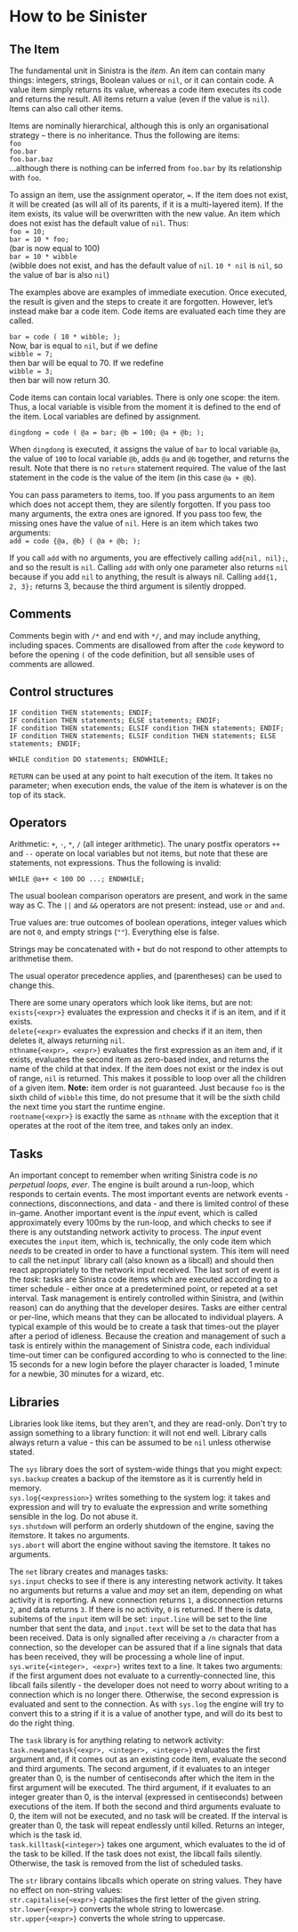 # How to be Sinister #

## The Item ##

The fundamental unit in Sinistra is the *item*.  An item can contain many things: integers, strings, Boolean values or `nil`, or it can contain code.  A value item simply returns its value, whereas a code item executes its code and returns the result.  All items return a value (even if the value is `nil`).  Items can also call other items.

Items are nominally hierarchical, although this is only an organisational strategy – there is no inheritance.  Thus the following are items:  
`foo`  
`foo.bar`  
`foo.bar.baz`  
…although there is nothing can be inferred from `foo.bar` by its relationship with `foo`.

To assign an item, use the assignment operator, `=`.  If the item does not exist, it will be created (as will all of its parents, if it is a multi-layered item).  If the item exists, its value will be overwritten with the new value.  An item which does not exist has the default value of `nil`.  Thus:  
`foo = 10;`  
`bar = 10 * foo;`  
(bar is now equal to 100)  
`bar = 10 * wibble`  
(wibble does not exist, and has the default value of `nil`.  `10 * nil` is `nil`, so the value of bar is also `nil`)

The examples above are examples of immediate execution.  Once executed, the result is given and the steps to create it are forgotten.  However, let’s instead make bar a code item.  Code items are evaluated each time they are called.

`bar = code ( 10 * wibble; );`  
Now, bar is equal to `nil`, but if we define  
`wibble = 7;`  
then bar will be equal to 70.  If we redefine  
`wibble = 3;`  
then bar will now return 30.

Code items can contain local variables.  There is only one scope: the item.  Thus, a local variable is visible from the moment it is defined to the end of the item.  Local variables are defined by assignment.

`dingdong = code ( @a = bar; @b = 100; @a + @b; );`

When `dingdong` is executed, it assigns the value of `bar` to local variable `@a`, the value of `100` to local variable `@b`, adds `@a` and `@b` together, and returns the result.  Note that there is no `return` statement required.  The value of the last statement in the code is the value of the item (in this case `@a + @b`).

You can pass parameters to items, too.  If you pass arguments to an item which does not accept them, they are silently forgotten.  If you pass too many arguments, the extra ones are ignored.  If you pass too few, the missing ones have the value of `nil`.  Here is an item which takes two arguments:  
`add = code {@a, @b} ( @a + @b; );`

If you call `add` with no arguments, you are effectively calling `add{nil, nil};`, and so the result is `nil`.  Calling `add` with only one parameter also returns `nil` because if you add `nil` to anything, the result is always nil.  Calling `add{1, 2, 3};` returns 3, because the third argument is silently dropped.

## Comments ##

Comments begin with `/*` and end with `*/`, and may include anything, including spaces.  Comments are disallowed from after the `code` keyword to before the opening `(` of the code definition, but all sensible uses of comments are allowed.

## Control structures ##

`IF condition THEN statements; ENDIF;`  
`IF condition THEN statements; ELSE statements; ENDIF;`  
`IF condition THEN statements; ELSIF condition THEN statements; ENDIF;`  
`IF condition THEN statements; ELSIF condition THEN statements; ELSE statements; ENDIF;`

`WHILE condition DO statements; ENDWHILE;`

`RETURN` can be used at any point to halt execution of the item.  It takes no parameter; when execution ends, the value of the item is whatever is on the top of its stack.

## Operators ##

Arithmetic: `+`, `-`, `*`, `/` (all integer arithmetic).  The unary postfix operators `++` and `--` operate on local variables but not items, but note that these are statements, not expressions.  Thus the following is invalid:

`WHILE @a++ < 100 DO ...; ENDWHILE;`

The usual boolean comparison operators are present, and work in the same way as C.  The `||` and `&&` operators are not present: instead, use `or` and `and`.

True values are: true outcomes of boolean operations, integer values which are not `0`, and empty strings (`""`).  Everything else is false.

Strings may be concatenated with `+` but do not respond to other attempts to arithmetise them.

The usual operator precedence applies, and (parentheses) can be used to change this.

There are some unary operators which look like items, but are not:  
`exists{<expr>}` evaluates the expression and checks it if is an item, and if it exists.  
`delete{<expr>` evaluates the expression and checks if it an item, then deletes it, always returning `nil`.  
`nthname{<expr>, <expr>}` evaluates the first expression as an item and, if it exists, evaluates the second item as zero-based index, and returns the name of the child at that index.  If the item does not exist or the index is out of range, `nil` is returned.  This makes it possible to loop over all the children of a given item.  **Note:** item order is not guaranteed.  Just because `foo` is the sixth child of `wibble` this time, do not presume that it will be the sixth child the next time you start the runtime engine.  
`rootname{<expr>}` is exactly the same as `nthname` with the exception that it operates at the root of the item tree, and takes only an index.

## Tasks ##

An important concept to remember when writing Sinistra code is *no perpetual loops, ever*.  The engine is built around a run-loop, which responds to certain events.  The most important events are network events - connections, disconnections, and data - and there is limited control of these in-game.  Another important event is the *input* event, which is called approximately every 100ms by the run-loop, and which checks to see if there is any outstanding network activity to process.  The *input* event executes the `input` item, which is, technically, the only code item which *needs* to be created in order to have a functional system.  This item will need to call the net.input` library call (also known as a libcall) and should then react appropriately to the network input received.  The last sort of event is the *task*: tasks are Sinistra code items which are executed according to a timer schedule - either once at a predetermined point, or repeted at a set interval.  Task management is entirely controlled within Sinistra, and (within reason) can do anything that the developer desires.  Tasks are either central or per-line, which means that they can be allocated to individual players.  A typical example of this would be to create a task that times-out the player after a period of idleness.  Because the creation and management of such a task is entirely within the management of Sinistra code, each individual time-out timer can be configured according to who is connected to the line: 15 seconds for a new login before the player character is loaded, 1 minute for a newbie, 30 minutes for a wizard, etc.

## Libraries ##

Libraries look like items, but they aren't, and they are read-only.  Don't try to assign something to a library function: it will not end well.  Library calls always return a value - this can be assumed to be `nil` unless otherwise stated.

The `sys` library does the sort of system-wide things that you might expect:  
`sys.backup` creates a backup of the itemstore as it is currently held in memory.  
`sys.log{<expression>}` writes something to the system log: it takes and expression and will try to evaluate the expression and write something sensible in the log.  Do not abuse it.  
`sys.shutdown` will perform an orderly shutdown of the engine, saving the itemstore.  It takes no arguments.  
`sys.abort` will abort the engine without saving the itemstore.  It takes no arguments.

The `net` library creates and manages tasks:  
`sys.input` checks to see if there is any interesting network activity.  It takes no arguments but returns a value and *may* set an item, depending on what activity it is reporting.  A new connection returns `1`, a disconnection returns `2`, and data returns `3`.  If there is no activity, `0` is returned.  If there is data, subitems of the `input` item will be set: `input.line` will be set to the line number that sent the data, and `input.text` will be set to the data that has been received.  Data is only signalled after receiving a `/n` character from a connection, so the developer can be assured that if a line signals that data has been received, they will be processing a whole line of input.  
`sys.write{<integer>, <expr>}` writes text to a line.  It takes two arguments: if the first argument does not evaluate to a currently-connected line, this libcall fails silently - the developer does not need to worry about writing to a connection which is no longer there.  Otherwise, the second expression is evaluated and sent to the connection.  As with `sys.log` the engine will try to convert this to a string if it is a value of another type, and will do its best to do the right thing.

The `task` library is for anything relating to network activity:  
`task.newgametask{<expr>, <integer>, <integer>}` evaluates the first argument and, if it comes out as an existing code item, evaluate the second and third arguments.  The second argument, if it evaluates to an integer greater than 0, is the number of centiseconds after which the item in the first argument will be executed.  The third argument, if it evaluates to an integer greater than 0, is the interval (expressed in centiseconds) between executions of the item.  If both the second and third arguments evaluate to 0, the item will not be executed, and no task will be created.  If the interval is greater than 0, the task will repeat endlessly until killed.  Returns an integer, which is the task id.  
`task.killtask{<integer>}` takes one argument, which evaluates to the id of the task to be killed.  If the task does not exist, the libcall fails silently.  Otherwise, the task is removed from the list of scheduled tasks.

The `str` library contains libcalls which operate on string values.  They have no effect on non-string values:  
`str.capitalise{<expr>}` capitalises the first letter of the given string.  
`str.lower{<expr>}` converts the whole string to lowercase.  
`str.upper{<expr>}` converts the whole string to uppercase.  

